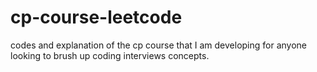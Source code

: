 # cp-course-leetcode
codes and explanation of the cp course that I am developing for anyone looking to brush up coding interviews concepts.
